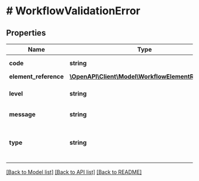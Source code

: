 # # WorkflowValidationError

## Properties

Name | Type | Description | Notes
------------ | ------------- | ------------- | -------------
**code** | **string** | An error code. | [optional]
**element_reference** | [**\OpenAPI\Client\Model\WorkflowElementReference**](WorkflowElementReference.md) |  | [optional]
**level** | **string** | The validation error level. | [optional]
**message** | **string** | An error message. | [optional]
**type** | **string** | The type of element the error or warning references. | [optional]

[[Back to Model list]](../../README.md#models) [[Back to API list]](../../README.md#endpoints) [[Back to README]](../../README.md)
